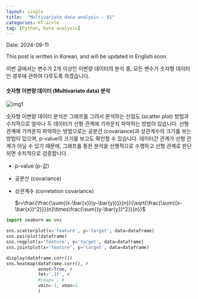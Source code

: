 ```yaml
---
layout: single
title:  "Multivariate data analysis - 01"
categories: KT-aivle
tag: [Python, Data analysis]
---
```


Date: 2024-09-11

This post is written in Korean, and will be updated in English soon.  

이번 글에서는 변수가 2개 이상인 이변량 데이터의 분석 중, 모든 변수가 숫자형 데이터인 경우에 관하여 다루도록 하겠습니다.  

#### 숫자형 이변량 데이터 (Multivariate data) 분석

![img1]()

숫자형 이변량 데이터 분석은 그래프를 그려서 분석하는 산점도 (scatter plot) 방법과 수치적으로 얼마나 두 데이터가 선형 관계에 가까운지 파악하는 방법이 있습니다. 선형 관계에 가까운지 파악하는 방법으로는 공분산 (covariance)과 상관계수의 크기를 보는 방법이 있으며, p-value의 크기를 보고도 확인할 수 있습니다. 데이터간 관계가 선형 관계가 아닐 수 있기 때문에, 그래프를 통한 분석을 선행적으로 수행하고 선형 관계로 판단되면 수치적으로 검증합니다.

* p-value (p-값)

* 공분산 (covariance)

* 상관계수 (correlation covariance)

  $r=\frac{\frac{\sum{(x-\bar{x})(y-\bar{y})}}{n}}{\sqrt{\frac{\sum{(x-\bar{x})^2}}}{n}\times\frac{\sum{(y-\bar{y})^2}}{n}}$

```python
import seaborn as sns

sns.scatterplot(x='feature', y='target', data=dataframe)
sns.pairplot(dataframe)
sns.regplot(x='feature', y='target', data=dataframe)
sns.jointplot(x='feature', y='target', data=dataframe)

display(dataframe.corr())
sns.heatmap(dataframe.corr(), #
            annot=True, #
            fmt='.3f', #
            #cmap= , #
            vmin=-1, vmax=1
            )

```